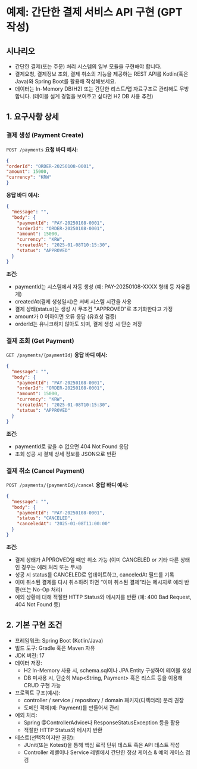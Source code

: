 # 예제: 간단한 결제 서비스 API 구현 (GPT 작성)
## 시나리오
- 간단한 결제(또는 주문) 처리 시스템의 일부 모듈을 구현해야 합니다.
- 결제요청, 결제정보 조회, 결제 취소의 기능을 제공하는 REST API를 Kotlin(혹은 Java)와 Spring Boot를 활용해 작성해보세요.
- 데이터는 In-Memory DB(H2) 또는 간단한 리스트/맵 자료구조로 관리해도 무방합니다. (테이블 설계 경험을 보여주고 싶다면 H2 DB 사용 추천)

## 1. 요구사항 상세
   
### 결제 생성 (Payment Create)

`POST /payments`
**요청 바디 예시:**
```json
{
"orderId": "ORDER-20250108-0001",
"amount": 15000,
"currency": "KRW"
}
```
**응답 바디 예시:**
```json
{
  "message": "",
  "body": {
    "paymentId": "PAY-20250108-0001",
    "orderId": "ORDER-20250108-0001",
    "amount": 15000,
    "currency": "KRW",
    "createdAt": "2025-01-08T10:15:30",
    "status": "APPROVED"
  }
}
```
**조건:**
- paymentId는 시스템에서 자동 생성 (예: PAY-20250108-XXXX 형태 등 자유롭게)
- createdAt(결제 생성일시)은 서버 시스템 시간을 사용
- 결제 상태(status)는 생성 시 무조건 "APPROVED"로 초기화한다고 가정
- amount가 0 이하이면 오류 응답 (유효성 검증)
- orderId는 유니크하지 않아도 되며, 결제 생성 시 단순 저장

### 결제 조회 (Get Payment)

`GET /payments/{paymentId}`
**응답 바디 예시:**
```json
{
  "message": "",
  "body": {
    "paymentId": "PAY-20250108-0001",
    "orderId": "ORDER-20250108-0001",
    "amount": 15000,
    "currency": "KRW",
    "createdAt": "2025-01-08T10:15:30",
    "status": "APPROVED"
  }
}
```
**조건**:
- paymentId로 찾을 수 없으면 404 Not Found 응답
- 조회 성공 시 결제 상세 정보를 JSON으로 반환

### 결제 취소 (Cancel Payment)

`POST /payments/{paymentId}/cancel`
**응답 바디 예시:**
```json
{
  "message": "",
  "body": {
    "paymentId": "PAY-20250108-0001",
    "status": "CANCELED",
    "canceledAt": "2025-01-08T11:00:00"
  }
}
```
**조건:**
- 결제 상태가 APPROVED일 때만 취소 가능 (이미 CANCELED or 기타 다른 상태인 경우는 에러 처리 또는 무시)
- 성공 시 status를 CANCELED로 업데이트하고, canceledAt 필드를 기록
- 이미 취소된 결제를 다시 취소하려 하면 “이미 취소된 결제”라는 메시지로 에러 반환(또는 No-Op 처리)
- 예외 상황에 대해 적절한 HTTP Status와 메시지를 반환 (예: 400 Bad Request, 404 Not Found 등)

## 2. 기본 구현 조건
- 프레임워크: Spring Boot (Kotlin/Java)
- 빌드 도구: Gradle 혹은 Maven 자유
- JDK 버전: 17
- 데이터 저장:
  - H2 In-Memory 사용 시, schema.sql이나 JPA Entity 구성하여 테이블 생성
  - DB 미사용 시, 단순히 Map<String, Payment> 혹은 리스트 등을 이용해 CRUD 구현 가능
- 프로젝트 구조(예시):
  - controller / service / repository / domain 패키지(디렉터리) 분리 권장
  - 도메인 객체(예: Payment)를 만들어서 관리
- 예외 처리:
  - Spring @ControllerAdvice나 ResponseStatusException 등을 활용
  - 적절한 HTTP Status와 메시지 반환
- 테스트(선택적이지만 권장):
  - JUnit(또는 Kotest)을 통해 핵심 로직 단위 테스트 혹은 API 테스트 작성
  - Controller 레벨이나 Service 레벨에서 간단한 정상 케이스 & 예외 케이스 점검